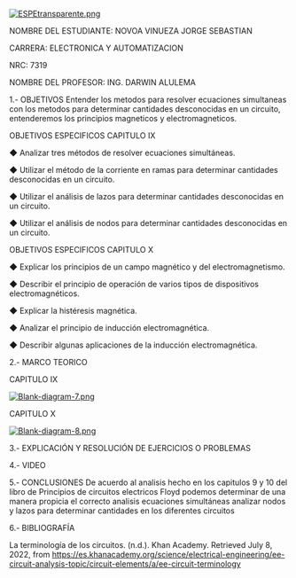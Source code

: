 [![ESPEtransparente.png](https://i.postimg.cc/nhpFH4dr/ESPEtransparente.png)](https://postimg.cc/RNp5dHxx)
                                                                        


NOMBRE DEL ESTUDIANTE: NOVOA VINUEZA JORGE SEBASTIAN 
  
CARRERA: ELECTRONICA Y AUTOMATIZACION 

NRC: 7319

NOMBRE DEL PROFESOR: ING. DARWIN ALULEMA



1.- OBJETIVOS 
Entender los metodos para resolver ecuaciones simultaneas con los metodos para determinar cantidades desconocidas en un circuito, entenderemos los principios magneticos y electromagneticos.

OBJETIVOS ESPECIFICOS CAPITULO IX

◆ Analizar tres métodos de resolver ecuaciones simultáneas.

◆ Utilizar el método de la corriente en ramas para determinar cantidades desconocidas en un circuito.

◆ Utilizar el análisis de lazos para determinar cantidades desconocidas en un circuito.

◆ Utilizar el análisis de nodos para determinar cantidades desconocidas en un circuito.


OBJETIVOS ESPECIFICOS CAPITULO X

◆ Explicar los principios de un campo magnético y del electromagnetismo. 

◆ Describir el principio de operación de varios tipos de dispositivos electromagnéticos.

◆ Explicar la histéresis magnética.

◆ Analizar el principio de inducción electromagnética.

◆ Describir algunas aplicaciones de la inducción electromagnética.

2.- MARCO TEORICO 

CAPITULO 	IX



[![Blank-diagram-7.png](https://i.postimg.cc/9Qd4wFPK/Blank-diagram-7.png)](https://postimg.cc/TKP2Zx4J)


CAPITULO X

[![Blank-diagram-8.png](https://i.postimg.cc/HkrqRLzK/Blank-diagram-8.png)](https://postimg.cc/jDr3JtGQ)


3.- EXPLICACIÓN Y RESOLUCIÓN DE EJERCICIOS O PROBLEMAS


4.- VIDEO


5.- CONCLUSIONES
De acuerdo al analisis hecho en los capitulos 9 y 10 del libro de Principios de circuitos electricos Floyd podemos determinar de una manera propicia el correcto analisis ecuaciones simultáneas analizar nodos y lazos para determinar cantidades en los diferentes circuitos

6.- BIBLIOGRAFÍA

La terminología de los circuitos. (n.d.). Khan Academy. Retrieved July 8, 2022, from https://es.khanacademy.org/science/electrical-engineering/ee-circuit-analysis-topic/circuit-elements/a/ee-circuit-terminology



